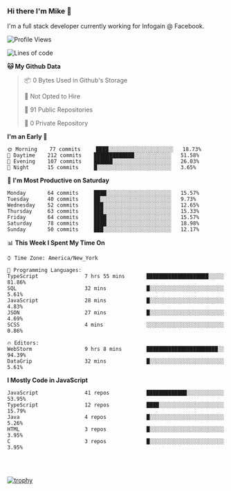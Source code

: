 ### Hi there I'm Mike 👋
I'm a full stack developer currently working for Infogain @ Facebook.

<!--START_SECTION:waka-->
![Profile Views](http://img.shields.io/badge/Profile%20Views-1-blue)

![Lines of code](https://img.shields.io/badge/From%20Hello%20World%20I%27ve%20Written-8.3%20million%20lines%20of%20code-blue)

**🐱 My Github Data** 

> 📦 0 Bytes Used in Github's Storage 
 > 
> 🚫 Not Opted to Hire
 > 
> 📜 91 Public Repositories
 > 
> 🔑 0 Private Repository 
 > 
**I'm an Early 🐤** 

```text
🌞 Morning    77 commits     ████░░░░░░░░░░░░░░░░░░░░░   18.73% 
🌆 Daytime    212 commits    █████████████░░░░░░░░░░░░   51.58% 
🌃 Evening    107 commits    ██████░░░░░░░░░░░░░░░░░░░   26.03% 
🌙 Night      15 commits     █░░░░░░░░░░░░░░░░░░░░░░░░   3.65%

```
📅 **I'm Most Productive on Saturday** 

```text
Monday       64 commits     ████░░░░░░░░░░░░░░░░░░░░░   15.57% 
Tuesday      40 commits     ██░░░░░░░░░░░░░░░░░░░░░░░   9.73% 
Wednesday    52 commits     ███░░░░░░░░░░░░░░░░░░░░░░   12.65% 
Thursday     63 commits     ███░░░░░░░░░░░░░░░░░░░░░░   15.33% 
Friday       64 commits     ████░░░░░░░░░░░░░░░░░░░░░   15.57% 
Saturday     78 commits     ████░░░░░░░░░░░░░░░░░░░░░   18.98% 
Sunday       50 commits     ███░░░░░░░░░░░░░░░░░░░░░░   12.17%

```


📊 **This Week I Spent My Time On** 

```text
⌚︎ Time Zone: America/New_York

💬 Programming Languages: 
TypeScript               7 hrs 55 mins       ████████████████████░░░░░   81.86% 
SQL                      32 mins             █░░░░░░░░░░░░░░░░░░░░░░░░   5.61% 
JavaScript               28 mins             █░░░░░░░░░░░░░░░░░░░░░░░░   4.83% 
JSON                     27 mins             █░░░░░░░░░░░░░░░░░░░░░░░░   4.69% 
SCSS                     4 mins              ░░░░░░░░░░░░░░░░░░░░░░░░░   0.86%

🔥 Editors: 
WebStorm                 9 hrs 8 mins        ███████████████████████░░   94.39% 
DataGrip                 32 mins             █░░░░░░░░░░░░░░░░░░░░░░░░   5.61%

```

**I Mostly Code in JavaScript** 

```text
JavaScript               41 repos            █████████████░░░░░░░░░░░░   53.95% 
TypeScript               12 repos            ████░░░░░░░░░░░░░░░░░░░░░   15.79% 
Java                     4 repos             █░░░░░░░░░░░░░░░░░░░░░░░░   5.26% 
HTML                     3 repos             █░░░░░░░░░░░░░░░░░░░░░░░░   3.95% 
C                        3 repos             █░░░░░░░░░░░░░░░░░░░░░░░░   3.95%

```



<!--END_SECTION:waka-->

##### &nbsp;
[![trophy](https://github-profile-trophy.vercel.app/?username=uptonm&theme=dracula)](https://github.com/ryo-ma/github-profile-trophy)
